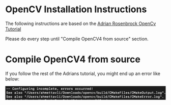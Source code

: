 # OpenCV Installation Instructions

The following instructions are based on the [Adrian Rosenbrock OpenCv Tutorial](https://www.pyimagesearch.com/2018/08/17/install-opencv-4-on-macos/ "Install OpenCV 4 on macOS")

Please do every step until "Compile OpenCV4 from source" section.

Compile OpenCV4 from source
===========================

If you follow the rest of the Adrians tutorial, you might end up an error like below:

![alt text][cfg_error]

[cfg_error]: https://github.com/AhmetTavli/OpenCV-macOS-Installation-Instructions/blob/master/configuration_error.png "Cmake Error"
